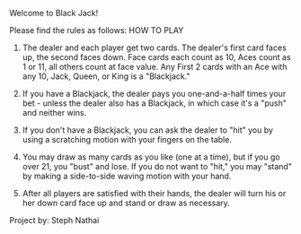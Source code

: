 
Welcome to Black Jack!

Please find the rules as follows:
HOW TO PLAY

1) The dealer and each player get two cards. The dealer's first card faces up, the second faces down. Face cards each count as 10, Aces count as 1 or 11, all others count at face value. Any First 2 cards with an Ace with any 10, Jack, Queen, or King is a "Blackjack."

2) If you have a Blackjack, the dealer pays you one-and-a-half times your bet - unless the dealer also has a Blackjack, in which case it's a "push" and neither wins.

3) If you don't have a Blackjack, you can ask the dealer to "hit" you by using a scratching motion with your fingers on the table.

4) You may draw as many cards as you like (one at a time), but if you go over 21, you "bust" and lose. If you do not want to "hit," you may "stand" by making a side-to-side waving motion with your hand.

5) After all players are satisfied with their hands, the dealer will turn his or her down card face up and stand or draw as necessary.

Project by: Steph Nathai
